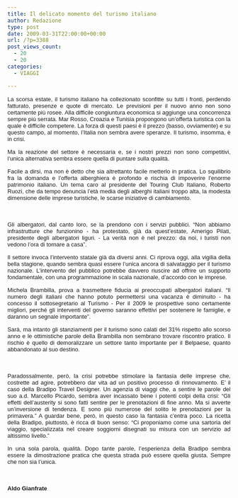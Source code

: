 ```yaml
---
title: Il delicato momento del turismo italiano
author: Redazione
type: post
date: 2009-03-31T22:00:00+00:00
url: /?p=3388
post_views_count:
  - 20
  - 20
categories:
  - VIAGGI

---
```

<p align="justify" style="margin&#45;bottom: 0cm">
  <font face="Tahoma, sans&#45;serif"><font size="2">La scorsa estate, il turismo italiano ha collezionato sconfitte su tutti i fronti, perdendo fatturato, presenze e quote di mercato. Le previsioni per il nuovo anno non sono certamente pi&ugrave; rosee. Alla difficile congiuntura economica si aggiunge una concorrenza sempre pi&ugrave; serrata. Mar Rosso, Croazia e Tunisia propongono un&rsquo;offerta turistica con la quale &egrave; difficile competere. La forza di questi paesi &egrave; il prezzo (basso, ovviamente) e su questo campo, al momento, l&rsquo;Italia non sembra avere speranze. Il turismo, insomma, &egrave; in crisi. </font></font>
</p>

<p align="justify" style="margin&#45;bottom: 0cm">
  <font face="Tahoma, sans&#45;serif"><font size="2">Ma la reazione del settore &egrave; necessaria e, se i nostri prezzi non sono competitivi, l&rsquo;unica alternativa sembra essere quella di puntare sulla qualit&agrave;.</font></font>
</p>

<p align="justify" style="margin&#45;bottom: 0cm">
  <font face="Tahoma, sans&#45;serif"><font size="2">Facile a dirsi, ma non &egrave; detto che sia altrettanto facile metterlo in pratica. Lo squilibrio fra la domanda e l&rsquo;offerta alberghiera &egrave; profondo e rischia di impoverire l&rsquo;enorme patrimonio italiano. Un tema caro al presidente del Touring Club Italiano, Roberto Ruozi, che da tempo denuncia l&rsquo;et&agrave; media degli alberghi italiani troppo alta, la modesta dimensione delle imprese turistiche, le scarse iniziative di cambiamento.</font></font>
</p>

<p align="justify" style="margin&#45;bottom: 0cm">
  &nbsp;
</p>

<p align="justify" style="margin&#45;bottom: 0cm">
  <font face="Tahoma, sans&#45;serif"><font size="2">Gli albergatori, dal canto loro, se la prendono con i servizi pubblici. &ldquo;Non abbiamo infrastrutture che funzionino &#45; ha protestato, gi&agrave; da quest&rsquo;estate, Amerigo Pilati, presidente degli albergatori liguri. &#45; La verit&agrave; non &egrave; nel prezzo: da noi, i turisti non vedono l&#8217;ora di tornare a casa&rdquo;. </font></font>
</p>

<p align="justify" style="margin&#45;bottom: 0cm">
  <font face="Tahoma, sans&#45;serif"><font size="2">Il settore invoca l&rsquo;intervento statale gi&agrave; da diversi anni. Ci riprova oggi, alla vigilia della bella stagione, quando sembra quasi essere l&rsquo;unica ancora di salvataggio per il turismo nazionale. L&rsquo;intervento del pubblico potrebbe davvero riuscire ad offrire un supporto fondamentale, con una programmazione in scala nazionale, d&rsquo;accordo con le imprese.</font></font>
</p>

<p align="justify" style="margin&#45;bottom: 0cm">
  <font face="Tahoma, sans&#45;serif"><font size="2">Michela Brambilla, prova a trasmettere fiducia ai preoccupati albergatori italiani. &ldquo;Il numero degli italiani che hanno potuto permettersi una vacanza &egrave; diminuito &#45; ha concesso il sottosegretario al Turismo &#45; Per il 2009 le prospettive sono certamente migliori, perch&eacute; gli interventi del governo saranno effettivi per sostenere le famiglie, e daranno un segnale importante&rdquo;. </font></font>
</p>

<p align="justify" style="margin&#45;bottom: 0cm">
  <font face="Tahoma, sans&#45;serif"><font size="2">Sar&agrave;, ma intanto gli stanziamenti per il turismo sono calati del 31% rispetto allo scorso anno e le ottimistiche parole della Brambilla non sembrano trovare riscontro pratico. Il rischio &egrave; quello di demoralizzare un settore tanto importante per il Belpaese, quanto abbandonato al suo destino.</font></font>
</p>

<p align="justify" style="margin&#45;bottom: 0cm">
  &nbsp;
</p>

<p align="justify" style="margin&#45;bottom: 0cm">
  <font face="Tahoma, sans&#45;serif"><font size="2">Paradossalmente, per&ograve;, la crisi potrebbe stimolare la fantasia delle imprese che, costrette ad agire, potrebbero dar vita ad un positivo processo di rinnovamento. E&rsquo; il caso della Bradipo Travel Designer. Un agenzia di viaggi che, a sentire le parole del suo a.d. Marcello Picardo, sembra aver incassato bene i potenti colpi della crisi: &ldquo;Gli effetti dell&rsquo;austerity si sono fatti sentire per le prenotazioni di fine anno. Ma si avverte un&rsquo;inversione di tendenza. E sono pi&ugrave; numerose del solito le prenotazioni per la primavera.&rdquo; A guardar bene, per&ograve;, in questo caso la fantasia c&rsquo;entra poco. La ricetta della Bradipo, piuttosto, &egrave; ricca di buon senso: &ldquo;Ci proponiamo come una sartoria del viaggio, specializzata nel creare soggiorni disegnati su misura con un servizio ad altissimo livello.&rdquo;</font></font>
</p>

<p align="justify" style="margin&#45;bottom: 0cm">
  <font face="Tahoma, sans&#45;serif"><font size="2">In una sola parola, qualit&agrave;. Dopo tante parole, l&rsquo;esperienza della Bradipo sembra essere la dimostrazione pratica che questa strada pu&ograve; essere quella giusta. Sempre che non sia l&rsquo;unica.</font></font>
</p>

<p align="justify" style="margin&#45;bottom: 0cm">
  &nbsp;
</p>

<p align="justify" style="margin&#45;bottom: 0cm">
  <font face="Tahoma, sans&#45;serif"><font size="2"><strong>Aldo Gianfrate</strong></font></font>
</p>